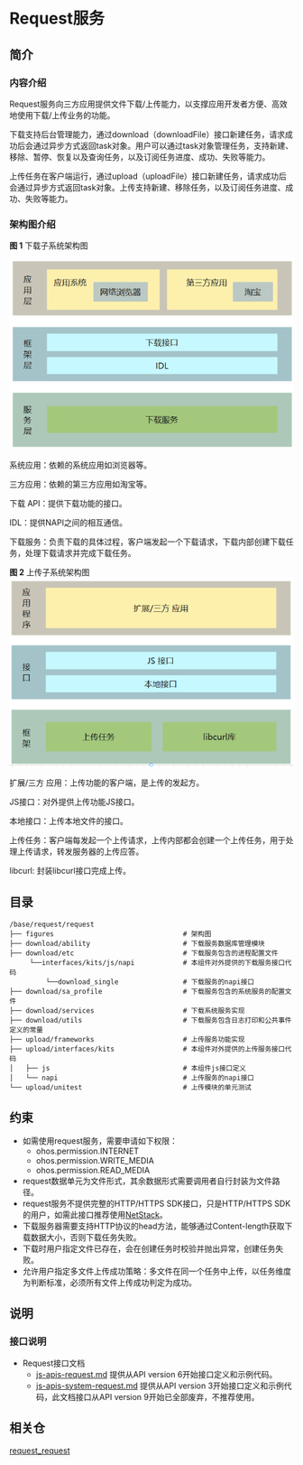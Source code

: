 

# Request服务
##  简介
### 内容介绍

Request服务向三方应用提供文件下载/上传能力，以支撑应用开发者方便、高效地使用下载/上传业务的功能。

下载支持后台管理能力，通过download（downloadFile）接口新建任务，请求成功后会通过异步方式返回task对象。用户可以通过task对象管理任务，支持新建、移除、暂停、恢复以及查询任务，以及订阅任务进度、成功、失败等能力。

上传任务在客户端运行，通过upload（uploadFile）接口新建任务，请求成功后会通过异步方式返回task对象。上传支持新建、移除任务，以及订阅任务进度、成功、失败等能力。

### 架构图介绍

**图 1** 下载子系统架构图

![](figures/download_archit.png "子系统架构图")

系统应用：依赖的系统应用如浏览器等。

三方应用：依赖的第三方应用如淘宝等。

下载 API：提供下载功能的接口。

IDL：提供NAPI之间的相互通信。

下载服务：负责下载的具体过程，客户端发起一个下载请求，下载内部创建下载任务，处理下载请求并完成下载任务。

**图 2** 上传子系统架构图
![](figures/upload_archit.png "子系统架构图")

扩展/三方 应用：上传功能的客户端，是上传的发起方。

JS接口：对外提供上传功能JS接口。

本地接口：上传本地文件的接口。

上传任务：客户端每发起一个上传请求，上传内部都会创建一个上传任务，用于处理上传请求，转发服务器的上传应答。

libcurl: 封装libcurl接口完成上传。

## 目录

```
/base/request/request
├── figures                                # 架构图
├── download/ability                       # 下载服务数据库管理模块
├── download/etc 	                       # 下载服务包含的进程配置文件
	 └──interfaces/kits/js/napi            # 本组件对外提供的下载服务接口代码
		 └──download_single                # 下载服务的napi接口
├── download/sa_profile                    # 下载服务包含的系统服务的配置文件
├── download/services                      # 下载系统服务实现
├── download/utils                         # 下载服务包含日志打印和公共事件定义的常量
├── upload/frameworks                      # 上传服务功能实现
├── upload/interfaces/kits                 # 本组件对外提供的上传服务接口代码
│   ├── js                                 # 本组件js接口定义
│   └── napi                               # 上传服务的napi接口
└── upload/unitest                         # 上传模块的单元测试
```

##  约束

-   如需使用request服务，需要申请如下权限：
    -   ohos.permission.INTERNET
    -   ohos.permission.WRITE_MEDIA
    -   ohos.permission.READ_MEDIA
-   request数据单元为文件形式，其余数据形式需要调用者自行封装为文件路径。
-   request服务不提供完整的HTTP/HTTPS SDK接口，只是HTTP/HTTPS SDK 的用户，如需此接口推荐使用[NetStack](https://gitee.com/openharmony/communication_netstack)。
-   下载服务器需要支持HTTP协议的head方法，能够通过Content-length获取下载数据大小，否则下载任务失败。
-   下载时用户指定文件已存在，会在创建任务时校验并抛出异常，创建任务失败。
-   允许用户指定多文件上传成功策略：多文件在同一个任务中上传，以任务维度为判断标准，必须所有文件上传成功判定为成功。


##  说明
###  接口说明
-   Request接口文档
    -   [js-apis-request.md](https://gitee.com/openharmony/docs/blob/master/zh-cn/application-dev/reference/apis/js-apis-request.md) 提供从API version 6开始接口定义和示例代码。
    -   [js-apis-system-request.md](https://gitee.com/openharmony/docs/blob/master/zh-cn/application-dev/reference/apis/js-apis-system-request.md) 提供从API version 3开始接口定义和示例代码，此文档接口从API version 9开始已全部废弃，不推荐使用。



##  相关仓

[request_request](https://gitee.com/openharmony/request_request)